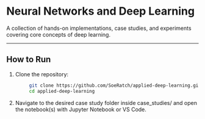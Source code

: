 # Neural Networks and Deep Learning

A collection of hands-on implementations, case studies, and experiments covering core concepts of deep learning.

---

## How to Run

1. Clone the repository:
   ```bash
        git clone https://github.com/SoeRatch/applied-deep-learning.git
        cd applied-deep-learning
    ```
    
2. Navigate to the desired case study folder inside case_studies/ and open the notebook(s) with Jupyter Notebook or VS Code.